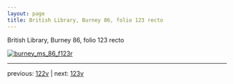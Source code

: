 ```yaml
---
layout: page
title: British Library, Burney 86, folio 123 recto
---
```


British Library, Burney 86, folio 123 recto

[![burney_ms_86_f123r](http://www.homermultitext.org/iipsrv?IIIF=/project/homer/pyramidal/deepzoom/bl/burney86imgs/v1/burney_ms_86_f123r.tif/full/800,/0/default.jpg)](http://www.homermultitext.org/ict2/?urn=urn:cite2:bl:burney86imgs.v1:burney_ms_86_f123r) 

---

previous:  [122v](../122v/) | next: [123v](../123v/)